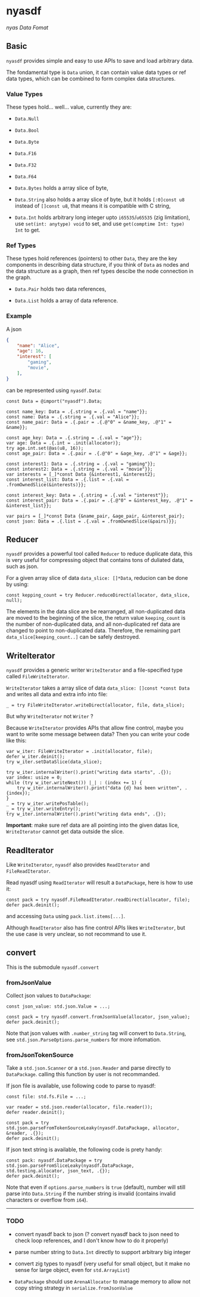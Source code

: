 # nyasdf

*nyas Data Fomat*

## Basic

`nyasdf` provides simple and easy to use APIs to save and load arbitrary data.

The fondamental type is `Data` union, it can contain value data types or ref data types, which can be combined to form complex data structures.

### Value Types

These types hold... well... value, currently they are:

- `Data.Null`

- `Data.Bool`

- `Data.Byte`

- `Data.F16`

- `Data.F32`

- `Data.F64`

- `Data.Bytes` holds a array slice of byte,

- `Data.String` also holds a array slice of byte, but it holds `[:0]const u8` instead of `[]const u8`, that means it is compatible with C string,

- `Data.Int` holds arbitrary long integer upto `i65535`/`u65535` (zig limitation), use `set(int: anytype) void` to set, and use `get(comptime Int: type) Int` to get.

### Ref Types

These types hold references (pointers) to other `Data`, they are the key components in describing data structure, if you think of `Data` as nodes and the data structure as a graph, then ref types descibe the node connection in the graph.

- `Data.Pair` holds two data references,

- `Data.List` holds a array of data reference.

### Example

A json

```json
{
    "name": "Alice",
    "age": 16,
    "interest": [
        "gaming",
        "movie",
    ],
}
```

can be represented using `nyasdf.Data`:

```zig
const Data = @import("nyasdf").Data;

const name_key: Data = .{.string = .{.val = "name"}};
const name: Data = .{.string = .{.val = "Alice"}};
const name_pair: Data = .{.pair = .{.@"0" = &name_key, .@"1" = &name}};

const age_key: Data = .{.string = .{.val = "age"}};
var age: Data = .{.int = .init(allocator)};
try age.int.set(@as(u8, 16));
const age_pair: Data = .{.pair = .{.@"0" = &age_key, .@"1" = &age}};

const interest1: Data = .{.string = .{.val = "gaming"}};
const interest2: Data = .{.string = .{.val = "movie"}};
var interests = [_]*const Data {&interest1, &interest2};
const interest_list: Data = .{.list = .{.val = .fromOwnedSlice(&interests)}};

const interest_key: Data = .{.string = .{.val = "interest"}};
const interest_pair: Data = .{.pair = .{.@"0" = &interest_key, .@"1" = &interest_list}};

var pairs = [_]*const Data {&name_pair, &age_pair, &interest_pair};
const json: Data = .{.list = .{.val = .fromOwnedSlice(&pairs)}};
```

## Reducer

`nyasdf` provides a powerful tool called `Reducer` to reduce duplicate data, this is very useful for compressing object that contains tons of duliated data, such as json.

For a given array slice of data `data_slice: []*Data`, reducion can be done by using:

```zig
const kepping_count = try Reducer.reduceDirect(allocator, data_slice, null);
```

The elements in the data slice are be rearranged, all non-duplicated data are moved to the beginning of the slice, the return value `keeping_count` is the number of non-duplicated data, and all non-duplicated ref data are changed to point to non-duplicated data. Therefore, the remaining part `data_slice[keeping_count..]` can be safely destroyed.

## WriteIterator

`nyasdf` provides a generic writer `WriteIterator` and a file-specified type called `FileWriteIterator`.

`WriteIterator` takes a array slice of data `data_slice: []const *const Data` and writes all data and extra info into file:

```zig
_ = try FileWriteIterator.writeDirect(allocator, file, data_slice);
```

But why `WriteIterator` not `Writer` ?

Because `WriteIterator` provides APIs that allow fine control, maybe you want to write some message between data? Then you can write your code like this:

```zig
var w_iter: FileWriteIterator = .init(allocator, file);
defer w_iter.deinit();
try w_iter.setDataSlice(data_slice);

try w_iter.internalWriter().print("writing data starts", .{});
var index: usize = 0;
while (try w_iter.writeNext()) |_| : (index += 1) {
    try w_iter.internalWriter().print("data {d} has been written", .{index});
}
_ = try w_iter.writePosTable();
_ = try w_iter.writeEntry();
try w_iter.internalWriter().print("writing data ends", .{});
```

**Important**: make sure ref data are all pointing into the given datas lice, `WriteIterator` cannot get data outside the slice.

## ReadIterator

Like `WriteIterator`, `nyasdf` also provides `ReadIterator` and `FileReadIterator`.

Read nyasdf using `ReadIterator` will result a `DataPackage`, here is how to use it:

```zig
const pack = try nyasdf.FileReadIterator.readDirect(allocator, file);
defer pack.deinit();
```

and accessing `Data` using `pack.list.items[...]`.

Although `ReadIterator` also has fine control APIs likes `WriteIterator`, but the use case is very unclear, so not recommand to use it.

## convert

This is the submodule `nyasdf.convert`

### fromJsonValue

Collect json values to `DataPackage`:

```zig
const json_value: std.json.Value = ...;

const pack = try nyasdf.convert.fromJsonValue(allocator, json_value);
defer pack.deinit();
```

Note that json values with `.number_string` tag will convert to `Data.String`, see `std.json.ParseOptions.parse_numbers` for more infomation.

### fromJsonTokenSource

Take a `std.json.Scanner` or a `std.json.Reader` and parse directly to `DataPackage`. calling this function by user is not recommanded.

If json file is available, use following code to parse to nyasdf:

```zig
const file: std.fs.File = ...;

var reader = std.json.reader(allocator, file.reader());
defer reader.deinit();

const pack = try std.json.parseFromTokenSourceLeaky(nyasdf.DataPackage, allocator, &reader, .{});
defer pack.deinit();
```

If json text string is available, the following code is prety handy:

```zig
const pack: nyasdf.DataPackage = try std.json.parseFromSliceLeaky(nyasdf.DataPackage, std.testing.allocator, json_text, .{});
defer pack.deinit();
```

Note that even if `options.parse_numbers` is `true` (default), number will still parse into `Data.String` if the number string is invalid (contains invalid characters or overflow from `i64`).

----

### TODO

- convert nyasdf back to json (? convert nyasdf back to json need to check loop references, and I don't know how to do it properly)

- parse number string to `Data.Int` directly to support arbitrary big integer

- convert zig types to nyasdf (very useful for small object, but it make no sense for large object, even for `std.ArrayList`)

- `DataPackage` should use `ArenaAllocator` to manage memory to allow not copy string strategy in `serialize.fromJsonValue`
